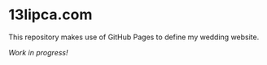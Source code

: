 # 13lipca.com

This repository makes use of GitHub Pages to define my wedding website.

_Work in progress!_
